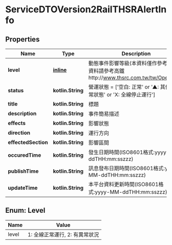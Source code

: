 
# ServiceDTOVersion2RailTHSRAlertInfo

## Properties
Name | Type | Description | Notes
------------ | ------------- | ------------- | -------------
**level** | [**inline**](#LevelEnum) | 動態事件影響等級(本資料僅作參考，實際資料請參考高鐵http://www.thsrc.com.tw/tw/Operation) | 
**status** | **kotlin.String** | 營運狀態 &#x3D; [&#39;空白: 正常&#39; or &#39;▲: 其他的異常狀態&#39; or &#39;X: 全線停止運行&#39;] | 
**title** | **kotlin.String** | 標題 | 
**description** | **kotlin.String** | 事件簡易描述 | 
**effects** | **kotlin.String** | 影響狀態 | 
**direction** | **kotlin.String** | 運行方向 | 
**effectedSection** | **kotlin.String** | 影響區間 | 
**occuredTime** | **kotlin.String** | 發生日期時間(ISO8601格式:yyyy-MM-ddTHH:mm:sszzz) | 
**publishTime** | **kotlin.String** | 訊息發布日期時間(ISO8601格式:yyyy-MM-ddTHH:mm:sszzz) | 
**updateTime** | **kotlin.String** | 本平台資料更新時間(ISO8601格式:yyyy-MM-ddTHH:mm:sszzz) | 


<a name="LevelEnum"></a>
## Enum: Level
Name | Value
---- | -----
level | 1: 全線正常運行, 2: 有異常狀況




